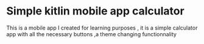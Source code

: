 # Simple kitlin mobile app calculator
<p>This is a mobile app I created for learning purposes , it is a simple calculator app with all the necessary buttons ,a theme changing functionnality </p>
